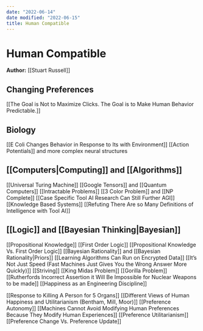 ```yaml
---
date: "2022-06-14"
date modified: "2022-06-15"
title: Human Compatible
---
```


# Human Compatible
**Author:** [[Stuart Russell]]

## Changing Preferences
[[The Goal is Not to Maximize Clicks. The Goal is to Make Human Behavior Predictable.]]

## Biology
[[E Coli Changes Behavior in Response to Its with Environment]]
[[Action Potentials]] and more complex neural structures

## [[Computers|Computing]] and [[Algorithms]]
[[Universal Turing Machine]]
[[Google Tensors]] and [[Quantum Computers]]
[[Intractable Problems]]
[[3 Color Problem]] and [[NP Complete]]
[[Case Specific Tool AI Research Can Still Further AGI]]
[[Knowledge Based Systems]]
[[Refuting There Are so Many Definitions of Intelligence with Tool AI]]

## [[Logic]] and [[Bayesian Thinking|Bayesian]]
[[Propositional Knowledge]]
[[First Order Logic]]
[[Propositional Knowledge Vs. First Order Logic]]
[[Bayesian Rationality]] and [[Bayesian Rationality|Priors]]
[[Learning Algorithms Can Run on Encrypted Data]]
[[It’s Not Just Speed (Fast Machines Just Gives You the Wrong Answer More Quickly)]]
[[Striving]]
[[King Midas Problem]]
[[Gorilla Problem]]
[[Rutherfords Incorrect Assertion it Will Be Impossible for Nuclear Weapons to be made]]
[[Happiness as an Engineering Discipline]]

[[Response to Killing A Person for 5 Organs]]
[[Different Views of Human Happiness and Utilitarianism (Bentham, Mill, Moor)]]
[[Preference Autonomy]]
[[Machines Cannot Avoid Modifying Human Preferences Because They Modify Human Experiences]]
[[Preference Utilitarianism]]
[[Preference Change Vs. Preference Update]]
